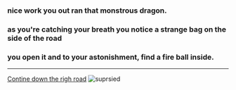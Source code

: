 ### nice work you out ran that monstrous dragon. 
### as you're catching your breath you notice a strange bag on the side of the road
### you open it and to your astonishment, find a fire ball inside. 
---
[Contine down the righ road](rightroad.md)
![suprsied](https://thumbs.dreamstime.com/b/surprised-little-frog-cartoon-illustration-frog-looking-surprised-158512899.jpg)